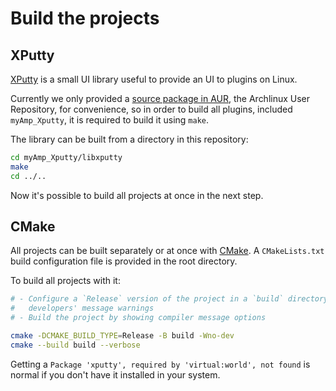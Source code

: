 # Build the projects

## XPutty

[XPutty][1] is a small UI library useful to provide an UI to plugins on Linux.

Currently we only provided a [source package in AUR][2], the Archlinux User Repository,
for convenience, so in order to build all plugins, included `myAmp_Xputty`,
it is required to build it using `make`.

The library can be built from a directory in this repository:

```sh
cd myAmp_Xputty/libxputty
make
cd ../..
```

Now it's possible to build all projects at once in the next step.

## CMake

All projects can be built separately or at once with [CMake][3].
A `CMakeLists.txt` build configuration file is provided in the root directory.

To build all projects with it:

```sh
# - Configure a `Release` version of the project in a `build` directory by skipping
#   developers' message warnings
# - Build the project by showing compiler message options

cmake -DCMAKE_BUILD_TYPE=Release -B build -Wno-dev
cmake --build build --verbose
```

Getting a `Package 'xputty', required by 'virtual:world', not found` is normal
if you don't have it installed in your system.


[1]: https://github.com/brummer10/libxputty/
[2]: https://aur.archlinux.org/pkgbase/xputty-git
[3]: https://cmake.org/cmake/help/latest/
